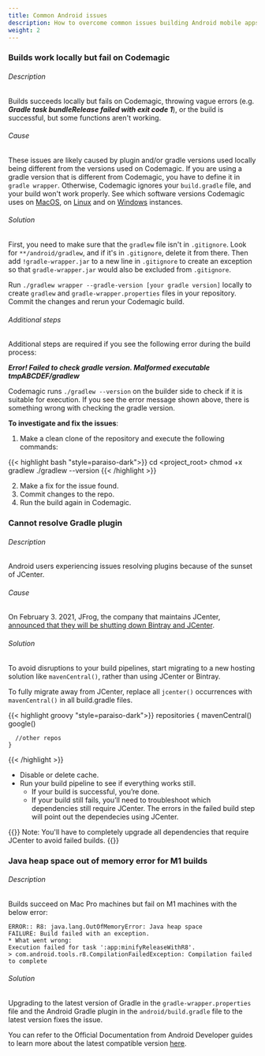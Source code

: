 ```yaml
---
title: Common Android issues
description: How to overcome common issues building Android mobile apps on Codemagic
weight: 2
---
```


### Builds work locally but fail on Codemagic

###### Description
Builds succeeds locally but fails on Codemagic, throwing vague errors (e.g. _**Gradle task bundleRelease failed with exit code 1**_), or the build is successful, but some functions aren't working.

###### Cause
These issues are likely caused by plugin and/or gradle versions used locally being different from the versions used on Codemagic. If you are using a gradle version that is different from Codemagic, you have to define it in `gradle wrapper`. Otherwise, Codemagic ignores your `build.gradle` file, and your build won't work properly. See which software versions Codemagic uses on [MacOS](../specs/versions-macos), on [Linux](../specs/versions-linux) and on [Windows](../specs/versions-windows) instances.

###### Solution
First, you need to make sure that the `gradlew` file isn't in `.gitignore`. Look for `**/android/gradlew`, and if it's in `.gitignore`, delete it from there. Then add `!gradle-wrapper.jar` to a new line in `.gitignore` to create an exception so that `gradle-wrapper.jar` would also be excluded from `.gitignore`.

Run `./gradlew wrapper --gradle-version [your gradle version]` locally to create `gradlew` and `gradle-wrapper.properties` files in your repository. Commit the changes and rerun your Codemagic build.

###### Additional steps
Additional steps are required if you see the following error during the build process:

_**Error! Failed to check gradle version. Malformed executable tmpABCDEF/gradlew**_

Codemagic runs `./gradlew --version` on the builder side to check if it is suitable for execution. If you see the error message shown above, there is something wrong with checking the gradle version.

**To investigate and fix the issues**:

1. Make a clean clone of the repository and execute the following commands:

{{< highlight bash "style=paraiso-dark">}}
  cd <project_root>
  chmod +x gradlew
  ./gradlew --version
{{< /highlight >}}

2. Make a fix for the issue found.
3. Commit changes to the repo.
4. Run the build again in Codemagic.



### Cannot resolve Gradle plugin

###### Description
Android users experiencing issues resolving plugins because of the sunset of JCenter.

###### Cause
On February 3. 2021, JFrog, the company that maintains JCenter, [announced that they will be shutting down Bintray and JCenter](https://jfrog.com/blog/into-the-sunset-bintray-jcenter-gocenter-and-chartcenter/).

###### Solution
To avoid disruptions to your build pipelines, start migrating to a new hosting solution like `mavenCentral()`, rather than using JCenter or Bintray.

To fully migrate away from JCenter, replace all `jcenter()` occurrences with `mavenCentral()` in all build.gradle files.

{{< highlight groovy "style=paraiso-dark">}}
  repositories {
    mavenCentral()
      google()

      //other repos
    }
{{< /highlight >}}

- Disable or delete cache.
- Run your build pipeline to see if everything works still.
  - If your build is successful, you’re done.
  - If your build still fails, you’ll need to troubleshoot which dependencies still require JCenter. The errors in the failed build step will point out the dependecies using JCenter.

{{<notebox>}}
Note: You'll have to completely upgrade all dependencies that require JCenter to avoid failed builds.
{{</notebox>}}


### Java heap space out of memory error for M1 builds

###### Description
Builds succeed on Mac Pro machines but fail on M1 machines with the below error:

    ERROR:: R8: java.lang.OutOfMemoryError: Java heap space
    FAILURE: Build failed with an exception.
    * What went wrong:
    Execution failed for task ':app:minifyReleaseWithR8'.
    > com.android.tools.r8.CompilationFailedException: Compilation failed to complete


###### Solution
Upgrading to the latest version of Gradle in the `gradle-wrapper.properties` file and the Android Gradle plugin in the `android/build.gradle` file to the latest version fixes the issue.

You can refer to the Official Documentation from Android Developer guides to learn more about the latest compatible version [here](https://developer.android.com/studio/releases/gradle-plugin#updating-gradle).

